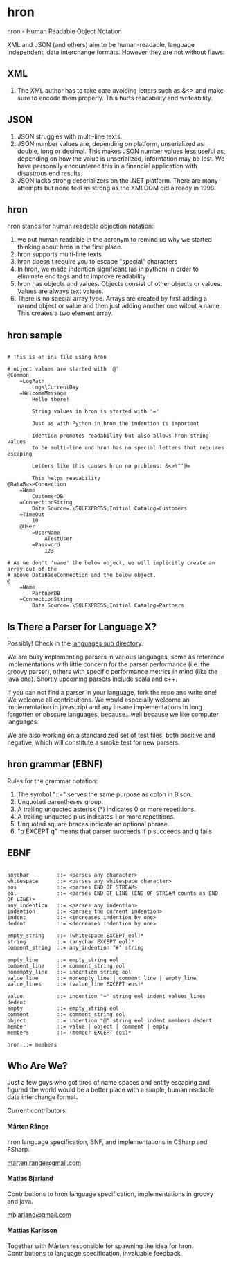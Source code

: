 hron
====

hron - Human Readable Object Notation

XML and JSON (and others) aim to be human-readable, language independent, data interchange 
formats. However they are not without flaws:

XML
---
1. The XML author has to take care avoiding letters such as &<> and make sure to encode them properly. 
   This hurts readability and writeability.

JSON
----
1. JSON struggles with multi-line texts.
2. JSON number values are, depending on platform, unserialized as double, long or decimal. 
   This makes JSON number values less useful as, depending on how the value is unserialized,
	 information may be lost. We have personally encountered this in a financial application 
   with disastrous end results.
3. JSON lacks strong deserializers on the .NET platform. There are many attempts but
   none feel as strong as the XMLDOM did already in 1998. 

hron
----

hron stands for human readable objection notation:

1. we put human readable in the acronym to remind us why we started thinking about 
   hron in the first place.
2. hron supports multi-line texts
3. hron doesn't require you to escape "special" characters
4. In hron, we made indention significant (as in python) in order to eliminate end tags and 
   to improve readability
5. hron has objects and values. Objects consist of other objects or values.
   Values are always text values. 
6. There is no special array type. Arrays are created by first adding a named object or value 
   and then just adding another one witout a name. This creates a two element array.

hron sample
-----------

```hron

# This is an ini file using hron

# object values are started with '@'
@Common
	=LogPath
		Logs\CurrentDay
	=WelcomeMessage
		Hello there!

		String values in hron is started with '='

		Just as with Python in hron the indention is important

		Idention promotes readability but also allows hron string values 
		to be multi-line and hron has no special letters that requires escaping
		
		Letters like this causes hron no problems: &<>\"'@=

		This helps readability
@DataBaseConnection
	=Name
		CustomerDB
	=ConnectionString
		Data Source=.\SQLEXPRESS;Initial Catalog=Customers
	=TimeOut
		10
	@User
		=UserName
			ATestUser
		=Password
			123

# As we don't 'name' the below object, we will implicitly create an array out of the 
# above DataBaseConnection and the below object. 
@
	=Name
		PartnerDB
	=ConnectionString
		Data Source=.\SQLEXPRESS;Initial Catalog=Partners

```

Is There a Parser for Language X?
---------------------------------
Possibly! Check in the [languages sub directory](https://github.com/mrange/hron/tree/master/languages).

We are busy implementing parsers in various languages, some as reference implementations with little 
concern for the parser performance (i.e. the groovy parser), others with specific performance metrics 
in mind (like the java one). Shortly upcoming parsers include scala and c++. 

If you can not find a parser in your language, fork the repo and write one! We welcome all contributions. 
We would especially welcome an implementation in javascript and any insane implementations in long forgotten 
or obscure languages, because...well because we like computer languages. 

We are also working on a standardized set of test files, both positive and negative, which will
constitute a smoke test for new parsers. 

hron grammar (EBNF)
-------------------
Rules for the grammar notation: 

1. The symbol "::=" serves the same purpose as colon in Bison. 
2. Unquoted parentheses group. 
3. A trailing unquoted asterisk (*) indicates 0 or more repetitions. 
4. A trailing unquoted plus indicates 1 or more repetitions. 
5. Unquoted square braces indicate an optional phrase. 
6. "p EXCEPT q" means that parser succeeds if p succeeds and q fails

EBNF 
----

```ebnf

anychar         ::= <parses any character>
whitespace      ::= <parses any whitespace character>
eos             ::= <parses END OF STREAM>
eol             ::= <parses END OF LINE (END OF STREAM counts as END OF LINE)>
any_indention   ::= <parses any indention>
indention       ::= <parses the current indention>
indent          ::= <increases indention by one>
dedent          ::= <decreases indention by one>

empty_string    ::= (whitespace EXCEPT eol)*
string          ::= (anychar EXCEPT eol)*
comment_string  ::= any_indention "#" string

empty_line      ::= empty_string eol
comment_line    ::= comment_string eol
nonempty_line   ::= indention string eol
value_line      ::= nonempty_line | comment_line | empty_line
value_lines     ::= (value_line EXCEPT eos)*

value           ::= indention "=" string eol indent values_lines dedent
empty           ::= empty_string eol
comment         ::= comment_string eol
object          ::= indention "@" string eol indent members dedent
member          ::= value | object | comment | empty
members         ::= (member EXCEPT eos)* 

hron ::= members

```

Who Are We?
-----------
Just a few guys who got tired of name spaces and entity escaping and figured the world 
would be a better place with a simple, human readable data interchange format. 

Current contributors: 

#### Mårten Rånge
hron language specification, BNF, and implementations in CSharp and FSharp. 

marten.range@gmail.com

#### Matias Bjarland
Contributions to hron language specification, implementations in groovy and java.

mbjarland@gmail.com

#### Mattias Karlsson
Together with Mårten responsible for spawning the idea for hron. Contributions to language 
specification, invaluable feedback. 


